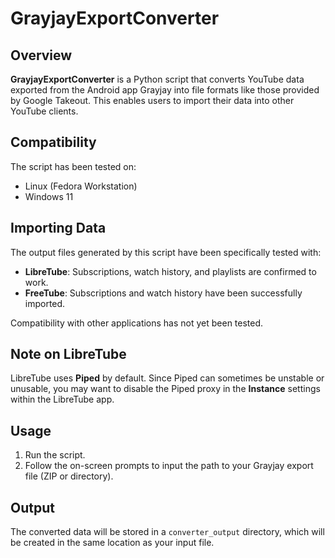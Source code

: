 # GrayjayExportConverter

## Overview
**GrayjayExportConverter** is a Python script that converts YouTube data exported from the Android app Grayjay into file formats like those provided by Google Takeout. This enables users to import their data into other YouTube clients.

## Compatibility
The script has been tested on:
- Linux (Fedora Workstation)
- Windows 11

## Importing Data
The output files generated by this script have been specifically tested with:
- **LibreTube**: Subscriptions, watch history, and playlists are confirmed to work.
- **FreeTube**: Subscriptions and watch history have been successfully imported.

Compatibility with other applications has not yet been tested.

## Note on LibreTube
LibreTube uses **Piped** by default. Since Piped can sometimes be unstable or unusable, you may want to disable the Piped proxy in the **Instance** settings within the LibreTube app.

## Usage
1. Run the script.
2. Follow the on-screen prompts to input the path to your Grayjay export file (ZIP or directory).

## Output
The converted data will be stored in a `converter_output` directory, which will be created in the same location as your input file.
